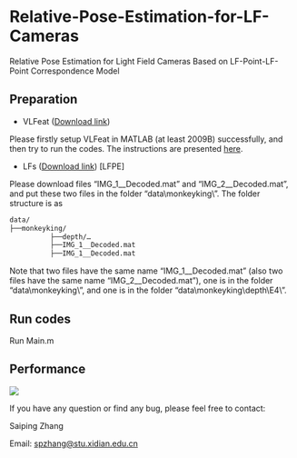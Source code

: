 # Relative-Pose-Estimation-for-LF-Cameras
Relative Pose Estimation for Light Field Cameras Based on LF-Point-LF-Point Correspondence Model

## Preparation

- VLFeat ([Download link](https://www.vlfeat.org/download.html))

Please firstly setup VLFeat in MATLAB (at least 2009B) successfully, and then try to run the codes. The instructions are presented [here](https://www.vlfeat.org/install-matlab.html).

- LFs ([Download link](https://pan.baidu.com/s/1qfivKb8pYvaIGuGR8NvGPg)) [LFPE]

Please download files “IMG_1__Decoded.mat” and “IMG_2__Decoded.mat”, and put these two files in the folder “data\monkeyking\”. The folder structure is as

```tex
data/
├──monkeyking/
          ├──depth/…
          ├──IMG_1__Decoded.mat
          ├──IMG_1__Decoded.mat
```

Note that two files have the same name “IMG_1__Decoded.mat” (also two files have the same name “IMG_2__Decoded.mat”), one is in the folder “data\monkeyking\”, and one is in the folder “data\monkeyking\depth\E4\”.

## Run codes

Run Main.m

## Performance

![](performance/performance.png)


If you have any question or find any bug, please feel free to contact:

Saiping Zhang

Email: spzhang@stu.xidian.edu.cn

